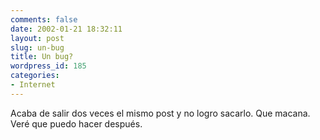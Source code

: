 ```yaml
---
comments: false
date: 2002-01-21 18:32:11
layout: post
slug: un-bug
title: Un bug?
wordpress_id: 185
categories:
- Internet
---
```


Acaba de salir dos veces el mismo post y no logro sacarlo. Que macana. Veré que puedo hacer después.




 
